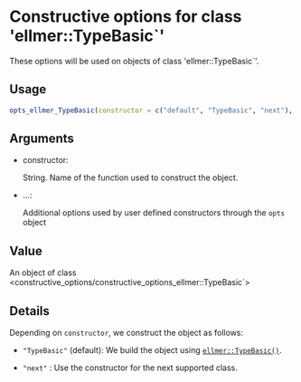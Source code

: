# Constructive options for class 'ellmer::TypeBasic\`'

These options will be used on objects of class 'ellmer::TypeBasic\`'.

## Usage

``` r
opts_ellmer_TypeBasic(constructor = c("default", "TypeBasic", "next"), ...)
```

## Arguments

- constructor:

  String. Name of the function used to construct the object.

- ...:

  Additional options used by user defined constructors through the
  `opts` object

## Value

An object of class
\<constructive_options/constructive_options_ellmer::TypeBasic\`\>

## Details

Depending on `constructor`, we construct the object as follows:

- `"TypeBasic"` (default): We build the object using
  [`ellmer::TypeBasic()`](https://ellmer.tidyverse.org/reference/Type.html).

- `"next"` : Use the constructor for the next supported class.
